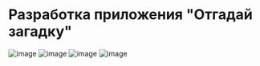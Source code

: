# Разработка приложения "Отгадай загадку"

![image](https://user-images.githubusercontent.com/107112651/226209726-b549b850-2f24-4d7d-9e0c-539ca7fe6fe1.png)
![image](https://user-images.githubusercontent.com/107112651/226209896-922e73fe-cc81-448d-84e3-7271bd5df3cf.png)
![image](https://user-images.githubusercontent.com/107112651/226210026-f3048135-9b99-41c2-aca7-cb087e85cd66.png)
![image](https://user-images.githubusercontent.com/107112651/226210114-87cd4efc-cd9e-4d7c-a033-fa65108f3c34.png)
